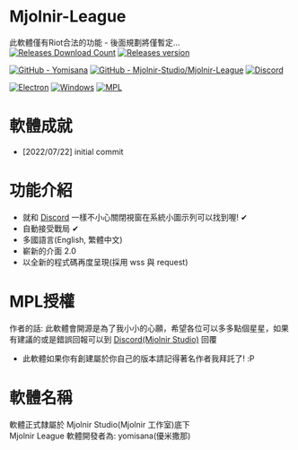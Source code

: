 # Mjolnir-League
此軟體僅有Riot合法的功能 - 後面規劃將僅暫定...  
[![Releases Download Count](https://img.shields.io/github/downloads/Mjolnir-Studio/Mjolnir-League/total.png?&style=for-the-badge&color=Green&label=Downloads)](https://github.com/Mjolnir-Studio/Mjolnir-League/releases/latest)
[![Releases version](https://img.shields.io/github/v/release/Mjolnir-Studio/Mjolnir-League.png?&style=for-the-badge&color=Green&label=releases)](https://github.com/Mjolnir-Studio/Mjolnir-League/releases/latest)

[![GitHub - Yomisana](https://img.shields.io/static/v1?style=for-the-badge&message=GitHub&color=181717&logo=GitHub&logoColor=FFFFFF&label=yomisana)](https://github.com/Yomisana/)
[![GitHub - Mjolnir-Studio/Mjolnir-League](https://img.shields.io/static/v1?style=for-the-badge&message=GitHub&color=181717&logo=GitHub&logoColor=FFFFFF&label=Mjolnir-Studio/Mjolnir-League)](https://github.com/Yomisana/Mjolnir-League)
[![Discord](https://img.shields.io/static/v1?style=for-the-badge&message=Discord&color=5865F2&logo=Discord&logoColor=FFFFFF&label=Mjolnir_Studio)](https://discord.gg/RmB9vXukbq)

[![Electron](https://img.shields.io/static/v1?style=for-the-badge&message=Electron&color=47848F&logo=Electron&logoColor=FFFFFF&label=)](https://www.electronjs.org/)
[![Windows](https://img.shields.io/static/v1?style=for-the-badge&message=Windows&color=0078D6&logo=Windows&logoColor=FFFFFF&label=7/8/8.1/10/11+(x64))](https://www.microsoft.com/zh-tw/)
[![MPL](https://img.shields.io/static/v1?style=for-the-badge&message=MPL2.0&color=Green&label=LICENSE)]()
# 軟體成就
- [2022/07/22] initial commit

# 功能介紹
- 就和 [Discord](https://discord.com) 一樣不小心關閉視窗在系統小圖示列可以找到喔! ✔
- 自動接受戰局 ✔
- 多國語言(English, 繁體中文)
- 嶄新的介面 2.0
- 以全新的程式碼再度呈現(採用 wss 與 request)

# MPL授權
作者的話: 此軟體會開源是為了我小小的心願，希望各位可以多多點個星星，如果有建議的或是錯誤回報可以到 [Discord(Mjolnir Studio)](http://mjolnirdc.yomisana.xyz) 回覆
- 此軟體如果你有創建屬於你自己的版本請記得著名作者我拜託了! :P

# 軟體名稱
軟體正式隸屬於 Mjolnir Studio(Mjolnir 工作室)底下  
Mjolnir League 軟體開發者為: yomisana(優米撒那)
